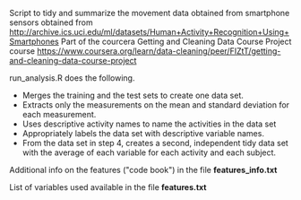 Script to tidy and summarize the movement data obtained from smartphone sensors obtained from http://archive.ics.uci.edu/ml/datasets/Human+Activity+Recognition+Using+Smartphones
Part of the courcera Getting and Cleaning Data Course Project course
https://www.coursera.org/learn/data-cleaning/peer/FIZtT/getting-and-cleaning-data-course-project

run_analysis.R does the following.

* Merges the training and the test sets to create one data set.
* Extracts only the measurements on the mean and standard deviation for each measurement.
* Uses descriptive activity names to name the activities in the data set
* Appropriately labels the data set with descriptive variable names.
* From the data set in step 4, creates a second, independent tidy data set with the average of each variable for each activity and each subject.


Additional info on the features ("code book") in the file **features_info.txt**

List of variables used available in the file **features.txt**
